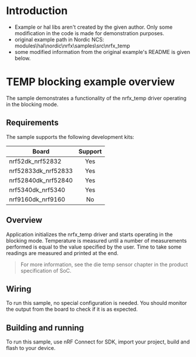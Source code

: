 # Introduction
- Example or hal libs aren't created by the given author. Only some modification in the code is made for demonstration purposes.
- original example path in Nordic NCS: modules\hal\nordic\nrfx\samples\src\nrfx_temp
- some modified information from the original example's README is given below.

# TEMP blocking example overview 

The sample demonstrates a functionality of the nrfx_temp driver operating in the blocking mode.
## Requirements

The sample supports the following development kits:

| **Board**           | **Support** |
|---------------------|:-----------:|
| nrf52dk_nrf52832    |     Yes     |
| nrf52833dk_nrf52833 |     Yes     |
| nrf52840dk_nrf52840 |     Yes     |
| nrf5340dk_nrf5340   |     Yes     |
| nrf9160dk_nrf9160   |      No     |
## Overview

Application initializes the nrfx_temp driver and starts operating in the blocking mode.
Temperature is measured until a number of measurements performed is equal to the value specified by the user.
Time to take some readings are measured and printed at the end. 

> For more information, see the die temp sensor chapter in the product specification of SoC. 

## Wiring
To run this sample, no special configuration is needed.
You should monitor the output from the board to check if it is as expected.

## Building and running
To run this sample, use nRF Connect for SDK, import your project, build and flash to your device.
